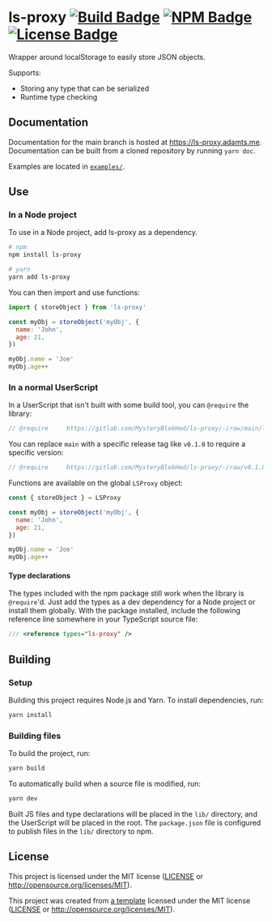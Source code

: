 # ls-proxy [![Build Badge]](https://gitlab.com/MysteryBlokHed/ls-proxy/-/pipelines) [![NPM Badge]](https://www.npmjs.com/package/ls-proxy) [![License Badge]](#license)

Wrapper around localStorage to easily store JSON objects.

Supports:

- Storing any type that can be serialized
- Runtime type checking

## Documentation

Documentation for the main branch is hosted at <https://ls-proxy.adamts.me>.
Documentation can be built from a cloned repository by running `yarn doc`.

Examples are located in [`examples/`](examples/).

## Use

### In a Node project

To use in a Node project, add ls-proxy as a dependency.

```sh
# npm
npm install ls-proxy

# yarn
yarn add ls-proxy
```

You can then import and use functions:

```javascript
import { storeObject } from 'ls-proxy'

const myObj = storeObject('myObj', {
  name: 'John',
  age: 21,
})

myObj.name = 'Joe'
myObj.age++
```

### In a normal UserScript

In a UserScript that isn't built with some build tool, you can `@require` the library:

```javascript
// @require     https://gitlab.com/MysteryBlokHed/ls-proxy/-/raw/main/ls-proxy.user.js
```

<!-- Make sure that this is true for your project -->

You can replace `main` with a specific release tag like `v0.1.0` to require a specific version:

```javascript
// @require     https://gitlab.com/MysteryBlokHed/ls-proxy/-/raw/v0.1.0/ls-proxy.user.js
```

Functions are available on the global `LSProxy` object:

```javascript
const { storeObject } = LSProxy

const myObj = storeObject('myObj', {
  name: 'John',
  age: 21,
})

myObj.name = 'Joe'
myObj.age++
```

#### Type declarations

The types included with the npm package still work when the library is `@require`'d.
Just add the types as a dev dependency for a Node project or install them globally.
With the package installed, include the following reference line somewhere in your TypeScript source file:

```typescript
/// <reference types="ls-proxy" />
```

## Building

### Setup

Building this project requires Node.js and Yarn.
To install dependencies, run:

```sh
yarn install
```

### Building files

To build the project, run:

```sh
yarn build
```

To automatically build when a source file is modified, run:

```sh
yarn dev
```

Built JS files and type declarations will be placed in the `lib/` directory,
and the UserScript will be placed in the root. The `package.json` file is configured
to publish files in the `lib/` directory to npm.

## License

This project is licensed under the MIT license
([LICENSE](https://gitlab.com/MysteryBlokHed/ls-proxy/-/blob/main/LICENSE)
or <http://opensource.org/licenses/MIT>).

This project was created from [a template](https://gitlab.com/MysteryBlokHed/ls-proxy)
licensed under the MIT license
([LICENSE](https://gitlab.com/MysteryBlokHed/ls-proxy/-/blob/main/LICENSE)
or <http://opensource.org/licenses/MIT>).

[build badge]: https://img.shields.io/gitlab/pipeline-status/MysteryBlokHed/ls-proxy
[npm badge]: https://img.shields.io/npm/v/ls-proxy
[license badge]: https://img.shields.io/badge/license-MIT-green
